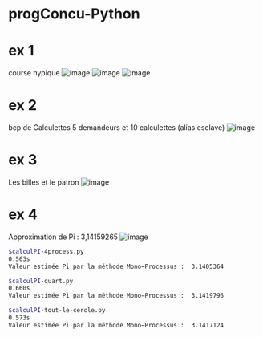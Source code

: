 # progConcu-Python


# ex 1 
course hypique
![image](https://user-images.githubusercontent.com/66943979/143607894-709f08ac-d94c-4ef9-9593-c1389c966125.png)
![image](https://user-images.githubusercontent.com/66943979/143608027-305b8fee-b6f7-4353-a165-6ef0cddad777.png)
![image](https://user-images.githubusercontent.com/66943979/143608077-9146f69a-8538-4b89-977e-0f4bf49ef139.png)

# ex 2
bcp de Calculettes
5 demandeurs et 10 calculettes (alias esclave)
![image](https://user-images.githubusercontent.com/66943979/143608356-3c7d38ce-73ca-43cd-b83b-c3c31281fb49.png)

# ex 3
Les billes et le patron
![image](https://user-images.githubusercontent.com/66943979/143608524-2a59a6f6-789f-4b50-adf9-9f128f0276c5.png)

# ex 4
Approximation de Pi : 3,14159265
![image](https://user-images.githubusercontent.com/66943979/143608671-aad0c073-9128-418c-8ff1-9872d3ebcb38.png)
```bash
$calculPI-4process.py
0.563s
Valeur estimée Pi par la méthode Mono−Processus :  3.1405364

$calculPI-quart.py
0.660s
Valeur estimée Pi par la méthode Mono−Processus :  3.1419796

$calculPI-tout-le-cercle.py
0.573s
Valeur estimée Pi par la méthode Mono−Processus :  3.1417124

```
